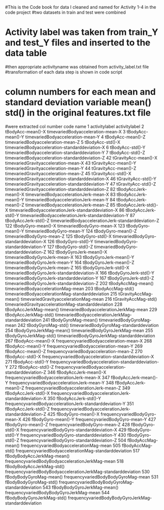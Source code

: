 #This is the Code book for data I cleaned and named for Activity 1-4 in the code project
#two datasets in train and test were combined
# Activity label was taken from train_Y and test_Y files and inserted to the data table
#then appropriate activityname was obtained from activity_label.txt file
#transformation of each data step is shown in code script
# column numbers for each mean and standard deviation variable mean() std() in the original features.txt file
#were extracted
 col number                        code                                                         name
1                          activitylabel                                                activitylabel
2                      tBodyAcc-mean()-X                            timevariedBodyacceleration-mean-X
3                      tBodyAcc-mean()-Y                            timevariedBodyacceleration-mean-Y
4                      tBodyAcc-mean()-Z                            timevariedBodyacceleration-mean-Z
5                       tBodyAcc-std()-X               timevariedBodyacceleration-standarddeviation-X
6                       tBodyAcc-std()-Y               timevariedBodyacceleration-standarddeviation-Y
7                       tBodyAcc-std()-Z               timevariedBodyacceleration-standarddeviation-Z
42                  tGravityAcc-mean()-X                         timevariedGravityacceleration-mean-X
43                  tGravityAcc-mean()-Y                         timevariedGravityacceleration-mean-Y
44                  tGravityAcc-mean()-Z                         timevariedGravityacceleration-mean-Z
45                   tGravityAcc-std()-X            timevariedGravityacceleration-standarddeviation-X
46                   tGravityAcc-std()-Y            timevariedGravityacceleration-standarddeviation-Y
47                   tGravityAcc-std()-Z            timevariedGravityacceleration-standarddeviation-Z
82                 tBodyAccJerk-mean()-X                        timevariedBodyaccelerationJerk-mean-X
83                 tBodyAccJerk-mean()-Y                        timevariedBodyaccelerationJerk-mean-Y
84                 tBodyAccJerk-mean()-Z                        timevariedBodyaccelerationJerk-mean-Z
85                  tBodyAccJerk-std()-X           timevariedBodyaccelerationJerk-standarddeviation-X
86                  tBodyAccJerk-std()-Y           timevariedBodyaccelerationJerk-standarddeviation-Y
87                  tBodyAccJerk-std()-Z           timevariedBodyaccelerationJerk-standarddeviation-Z
122                   tBodyGyro-mean()-X                                    timevariedBodyGyro-mean-X
123                   tBodyGyro-mean()-Y                                    timevariedBodyGyro-mean-Y
124                   tBodyGyro-mean()-Z                                    timevariedBodyGyro-mean-Z
125                    tBodyGyro-std()-X                       timevariedBodyGyro-standarddeviation-X
126                    tBodyGyro-std()-Y                       timevariedBodyGyro-standarddeviation-Y
127                    tBodyGyro-std()-Z                       timevariedBodyGyro-standarddeviation-Z
162               tBodyGyroJerk-mean()-X                                timevariedBodyGyroJerk-mean-X
163               tBodyGyroJerk-mean()-Y                                timevariedBodyGyroJerk-mean-Y
164               tBodyGyroJerk-mean()-Z                                timevariedBodyGyroJerk-mean-Z
165                tBodyGyroJerk-std()-X                   timevariedBodyGyroJerk-standarddeviation-X
166                tBodyGyroJerk-std()-Y                   timevariedBodyGyroJerk-standarddeviation-Y
167                tBodyGyroJerk-std()-Z                   timevariedBodyGyroJerk-standarddeviation-Z
202                   tBodyAccMag-mean()                           timevariedBodyaccelerationMag-mean
203                    tBodyAccMag-std()              timevariedBodyaccelerationMag-standarddeviation
215                tGravityAccMag-mean()                        timevariedGravityaccelerationMag-mean
216                 tGravityAccMag-std()           timevariedGravityaccelerationMag-standarddeviation
228               tBodyAccJerkMag-mean()                       timevariedBodyaccelerationJerkMag-mean
229                tBodyAccJerkMag-std()          timevariedBodyaccelerationJerkMag-standarddeviation
241                  tBodyGyroMag-mean()                                   timevariedBodyGyroMag-mean
242                   tBodyGyroMag-std()                      timevariedBodyGyroMag-standarddeviation
254              tBodyGyroJerkMag-mean()                               timevariedBodyGyroJerkMag-mean
255               tBodyGyroJerkMag-std()                  timevariedBodyGyroJerkMag-standarddeviation
267                    fBodyAcc-mean()-X                       frequencyvariedBodyacceleration-mean-X
268                    fBodyAcc-mean()-Y                       frequencyvariedBodyacceleration-mean-Y
269                    fBodyAcc-mean()-Z                       frequencyvariedBodyacceleration-mean-Z
270                     fBodyAcc-std()-X          frequencyvariedBodyacceleration-standarddeviation-X
271                     fBodyAcc-std()-Y          frequencyvariedBodyacceleration-standarddeviation-Y
272                     fBodyAcc-std()-Z          frequencyvariedBodyacceleration-standarddeviation-Z
346                fBodyAccJerk-mean()-X                   frequencyvariedBodyaccelerationJerk-mean-X
347                fBodyAccJerk-mean()-Y                   frequencyvariedBodyaccelerationJerk-mean-Y
348                fBodyAccJerk-mean()-Z                   frequencyvariedBodyaccelerationJerk-mean-Z
349                 fBodyAccJerk-std()-X      frequencyvariedBodyaccelerationJerk-standarddeviation-X
350                 fBodyAccJerk-std()-Y      frequencyvariedBodyaccelerationJerk-standarddeviation-Y
351                 fBodyAccJerk-std()-Z      frequencyvariedBodyaccelerationJerk-standarddeviation-Z
425                   fBodyGyro-mean()-X                               frequencyvariedBodyGyro-mean-X
426                   fBodyGyro-mean()-Y                               frequencyvariedBodyGyro-mean-Y
427                   fBodyGyro-mean()-Z                               frequencyvariedBodyGyro-mean-Z
428                    fBodyGyro-std()-X                  frequencyvariedBodyGyro-standarddeviation-X
429                    fBodyGyro-std()-Y                  frequencyvariedBodyGyro-standarddeviation-Y
430                    fBodyGyro-std()-Z                  frequencyvariedBodyGyro-standarddeviation-Z
504                   fBodyAccMag-mean()                      frequencyvariedBodyaccelerationMag-mean
505                    fBodyAccMag-std()         frequencyvariedBodyaccelerationMag-standarddeviation
517           fBodyBodyAccJerkMag-mean()              frequencyvariedBodyBodyaccelerationJerkMag-mean
518            fBodyBodyAccJerkMag-std() frequencyvariedBodyBodyaccelerationJerkMag-standarddeviation
530              fBodyBodyGyroMag-mean()                          frequencyvariedBodyBodyGyroMag-mean
531               fBodyBodyGyroMag-std()             frequencyvariedBodyBodyGyroMag-standarddeviation
543          fBodyBodyGyroJerkMag-mean()                      frequencyvariedBodyBodyGyroJerkMag-mean
544           fBodyBodyGyroJerkMag-std()         frequencyvariedBodyBodyGyroJerkMag-standarddeviation

